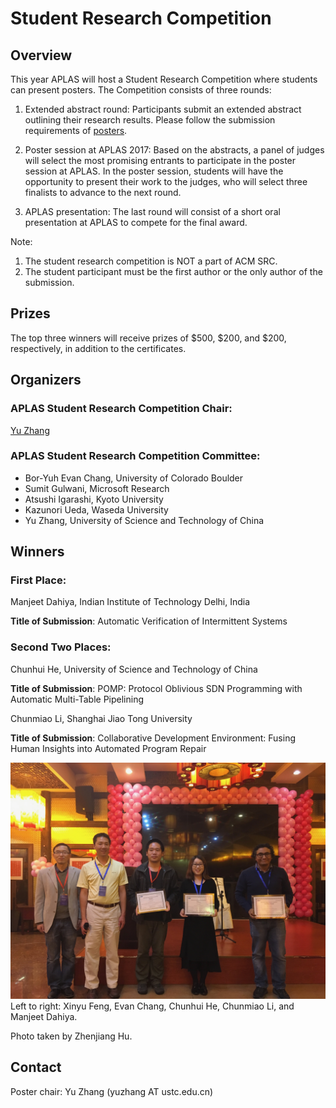 # Student Research Competition

## Overview
This year APLAS will host a Student Research Competition where students 
can present posters. The Competition consists of three rounds:

1) Extended abstract round: Participants submit an extended abstract 
outlining their research results. Please follow the submission 
requirements of [posters](posters.html).

2) Poster session at APLAS 2017: Based on the abstracts, a panel of 
judges will select the most promising entrants to participate in the 
poster session at APLAS. In the poster session, students will have the 
opportunity to present their work to the judges, who will select three 
finalists to advance to the next round.

3) APLAS presentation: The last round will consist of a short oral 
presentation at APLAS to compete for the final award.

Note: 
1) The student research competition is NOT a part of ACM SRC.
2) The student participant must be the first author or the only author
of the submission.


## Prizes
The top three winners will receive prizes of $500, $200, and $200, respectively, in addition to the certificates.

## Organizers
### APLAS Student Research Competition Chair:
[Yu Zhang](http://staff.ustc.edy.cn/~yuzhang)

### APLAS Student Research Competition Committee:
- Bor-Yuh Evan Chang,	University of Colorado Boulder
- Sumit Gulwani,	Microsoft Research
- Atsushi Igarashi,	Kyoto University
- Kazunori Ueda,	Waseda University
- Yu Zhang, University of Science and Technology of China

## Winners
### First Place:
Manjeet Dahiya, Indian Institute of Technology Delhi, India

**Title of Submission**: Automatic Verification of Intermittent Systems

### Second Two Places:
Chunhui He, University of Science and Technology of China

**Title of Submission**: POMP: Protocol Oblivious SDN Programming with Automatic Multi-Table Pipelining


Chunmiao Li, Shanghai Jiao Tong University

**Title of Submission**: Collaborative Development Environment: Fusing Human Insights into Automated Program Repair


<img src="img/IMG_4920.jpg" width="600">
Left to right: Xinyu Feng, Evan Chang, Chunhui He, Chunmiao Li, and Manjeet Dahiya.

Photo taken by Zhenjiang Hu.

## Contact
Poster chair: Yu Zhang (yuzhang AT ustc.edu.cn)

